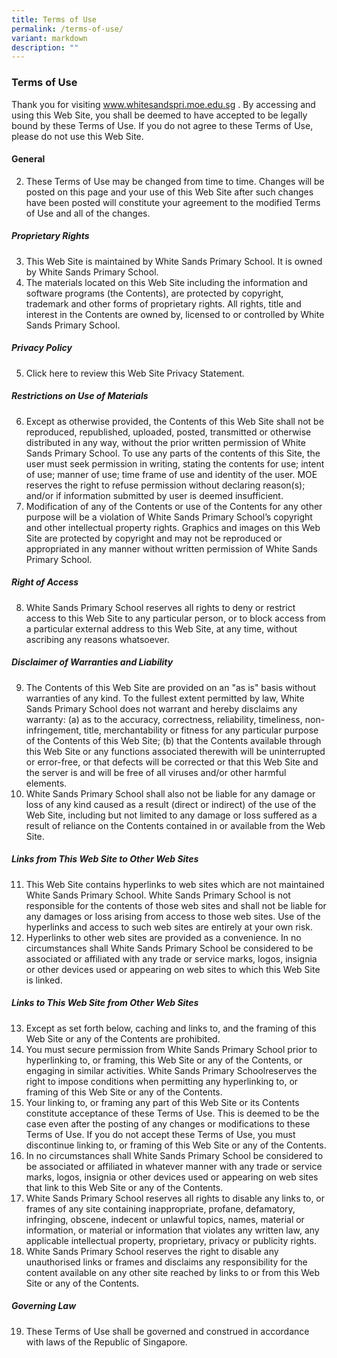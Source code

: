 ```yaml
---
title: Terms of Use
permalink: /terms-of-use/
variant: markdown
description: ""
---
```

### **Terms of Use**

Thank you for visiting www.whitesandspri.moe.edu.sg . By accessing and using this Web Site, you shall be deemed to have accepted to be legally bound by these Terms of Use. If you do not agree to these Terms of Use, please do not use this Web Site. <br>

#### General <br>
2. These Terms of Use may be changed from time to time. Changes will be posted on this page and your use of this Web Site after such changes have been posted will constitute your agreement to the modified Terms of Use and all of the changes. <br>

##### Proprietary Rights 
3. This Web Site is maintained by White Sands Primary School. It is owned by White Sands Primary School.
4. The materials located on this Web Site including the information and software programs (the Contents), are protected by copyright, trademark and other forms of proprietary rights. All rights, title and interest in the Contents are owned by, licensed to or controlled by White Sands Primary School. 

##### Privacy Policy 

5. Click here to review this Web Site Privacy Statement. 

##### Restrictions on Use of Materials 

6. Except as otherwise provided, the Contents of this Web Site shall not be reproduced, republished, uploaded, posted, transmitted or otherwise distributed in any way, without the prior written permission of White Sands Primary School.  To use any parts of the contents of this Site, the user must seek permission in writing, stating the contents for use; intent of use; manner of use; time frame of use and identity of the user. MOE reserves the right to refuse permission without declaring reason(s); and/or if information submitted by user is deemed insufficient. 
7. Modification of any of the Contents or use of the Contents for any other purpose will be a violation of White Sands Primary School’s copyright and other intellectual property rights. Graphics and images on this Web Site are protected by copyright and may not be reproduced or appropriated in any manner without written permission of White Sands Primary School.

##### Right of Access 

8. White Sands Primary School reserves all rights to deny or restrict access to this Web Site to any particular person, or to block access from a particular external address to this Web Site, at any time, without ascribing any reasons whatsoever. <br>
##### Disclaimer of Warranties and Liability 
9. The Contents of this Web Site are provided on an "as is" basis without warranties of any kind. To the fullest extent permitted by law, White Sands Primary School does not warrant and hereby disclaims any warranty: 
(a) as to the accuracy, correctness, reliability, timeliness, non-infringement, title, merchantability or fitness for any particular purpose of the Contents of this Web Site; 
(b) that the Contents available through this Web Site or any functions associated therewith will be uninterrupted or error-free, or that defects will be corrected or that this Web Site and the server is and will be free of all viruses and/or other harmful elements. 
10. White Sands Primary School shall also not be liable for any damage or loss of any kind caused as a result (direct or indirect) of the use of the Web Site, including but not limited to any damage or loss suffered as a result of reliance on the Contents contained in or available from the Web Site. 

##### Links from This Web Site to Other Web Sites 

11. This Web Site contains hyperlinks to web sites which are not maintained White Sands Primary School. White Sands Primary School is not responsible for the contents of those web sites and shall not be liable for any damages or loss arising from access to those web sites. Use of the hyperlinks and access to such web sites are entirely at your own risk. 
12. Hyperlinks to other web sites are provided as a convenience. In no circumstances shall White Sands Primary School be considered to be associated or affiliated with any trade or service marks, logos, insignia or other devices used or appearing on web sites to which this Web Site is linked. 

##### Links to This Web Site from Other Web Sites 

13. Except as set forth below, caching and links to, and the framing of this Web Site or any of the Contents are prohibited. 
14. You must secure permission from White Sands Primary School prior to hyperlinking to, or framing, this Web Site or any of the Contents, or engaging in similar activities. White Sands Primary Schoolreserves the right to impose conditions when permitting any hyperlinking to, or framing of this Web Site or any of the Contents. 
15. Your linking to, or framing any part of this Web Site or its Contents constitute acceptance of these Terms of Use. This is deemed to be the case even after the posting of any changes or modifications to these Terms of Use. If you do not accept these Terms of Use, you must discontinue linking to, or framing of this Web Site or any of the Contents. 
16. In no circumstances shall White Sands Primary School be considered to be associated or affiliated in whatever manner with any trade or service marks, logos, insignia or other devices used or appearing on web sites that link to this Web Site or any of the Contents. 
17. White Sands Primary School reserves all rights to disable any links to, or frames of any site containing inappropriate, profane, defamatory, infringing, obscene, indecent or unlawful topics, names, material or information, or material or information that violates any written law, any applicable intellectual property, proprietary, privacy or publicity rights. 
18. White Sands Primary School reserves the right to disable any unauthorised links or frames and disclaims any responsibility for the content available on any other site reached by links to or from this Web Site or any of the Contents. 

##### Governing Law 

19. These Terms of Use shall be governed and construed in accordance with laws of the Republic of Singapore.